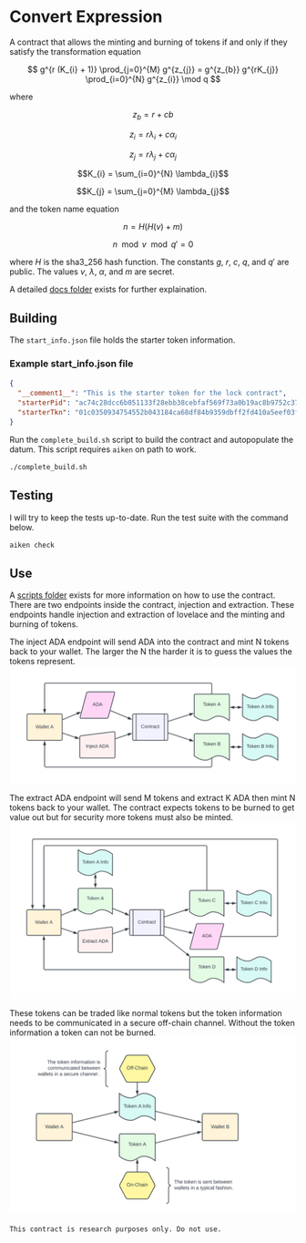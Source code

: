 # Convert Expression

A contract that allows the minting and burning of tokens if and only if they satisfy the transformation equation

$$ g^{r (K_{i} + 1)} \prod_{j=0}^{M} g^{z_{j}} = g^{z_{b}} g^{rK_{j}} \prod_{i=0}^{N} g^{z_{i}} \mod q $$

where 

$$z_{b} = r + cb$$

$$z_{i} = r\lambda_{i} +c\alpha_{i}$$

$$z_{j} = r\lambda_{j} +c\alpha_{j}$$

$$K_{i} = \sum_{i=0}^{N} \lambda_{i}$$

$$K_{j} = \sum_{j=0}^{M} \lambda_{j}$$

and the token name equation

$$n = H(H(v)+m)$$

$$n \mod v \mod q' = 0$$

where $H$ is the sha3_256 hash function. The constants $g$, $r$, $c$, $q$, and $q'$ are public. The values $v$, $\lambda$, $\alpha$, and $m$ are secret.

A detailed [docs folder](documentation/summary.md) exists for further explaination.

## Building

The `start_info.json` file holds the starter token information.

### Example start_info.json file

```json
{
  "__comment1__": "This is the starter token for the lock contract",
  "starterPid": "ac74c28dcc6b051133f28ebb38cebfaf569f73a0b19ac8b9752c3796",
  "starterTkn": "01c0350934754552b043184ca68df84b9359dbff2fd410a5eef03f7611ebc9df"
}
```

Run the `complete_build.sh` script to build the contract and autopopulate the datum. This script requires `aiken` on path to work.

```bash
./complete_build.sh
```

## Testing

I will try to keep the tests up-to-date. Run the test suite with the command below.

```bash
aiken check
```

## Use

A [scripts folder](scripts/README.md) exists for more information on how to use the contract. There are two endpoints inside the contract, injection and extraction. These endpoints handle injection and extraction of lovelace and the minting and burning of tokens.

The inject ADA endpoint will send ADA into the contract and mint N tokens back to your wallet. The larger the N the harder it is to guess the values the tokens represent.
![ADA Injection](images/injection.png)

The extract ADA endpoint will send M tokens and extract K ADA then mint N tokens back to your wallet. The contract expects tokens to be burned to get value out but for security more tokens must also be minted.
![ADA Extraction](images/extraction.png)

These tokens can be traded like normal tokens but the token information needs to be communicated in a secure off-chain channel. Without the token information a token can not be burned.
![Token Exchange](images/token_exchange.png)

`This contract is research purposes only. Do not use.`